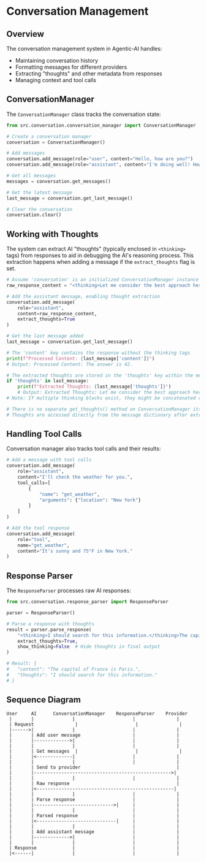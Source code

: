 # Conversation Management

## Overview

The conversation management system in Agentic-AI handles:

- Maintaining conversation history
- Formatting messages for different providers
- Extracting "thoughts" and other metadata from responses
- Managing context and tool calls

## ConversationManager

The `ConversationManager` class tracks the conversation state:

```python
from src.conversation.conversation_manager import ConversationManager

# Create a conversation manager
conversation = ConversationManager()

# Add messages
conversation.add_message(role="user", content="Hello, how are you?")
conversation.add_message(role="assistant", content="I'm doing well! How can I help you today?")

# Get all messages
messages = conversation.get_messages()

# Get the latest message
last_message = conversation.get_last_message()

# Clear the conversation
conversation.clear()
```

## Working with Thoughts

The system can extract AI "thoughts" (typically enclosed in `<thinking>` tags) from responses to aid in debugging the AI's reasoning process. This extraction happens when adding a message if the `extract_thoughts` flag is set.

```python
# Assume 'conversation' is an initialized ConversationManager instance
raw_response_content = "<thinking>Let me consider the best approach here...</thinking>The answer is 42."

# Add the assistant message, enabling thought extraction
conversation.add_message(
    role="assistant",
    content=raw_response_content,
    extract_thoughts=True
)

# Get the last message added
last_message = conversation.get_last_message()

# The 'content' key contains the response without the thinking tags
print(f"Processed Content: {last_message['content']}")
# Output: Processed Content: The answer is 42.

# The extracted thoughts are stored in the 'thoughts' key within the message dictionary
if 'thoughts' in last_message:
    print(f"Extracted Thoughts: {last_message['thoughts']}")
    # Output: Extracted Thoughts: Let me consider the best approach here...
# Note: If multiple thinking blocks exist, they might be concatenated or handled based on ResponseParser logic.

# There is no separate get_thoughts() method on ConversationManager itself.
# Thoughts are accessed directly from the message dictionary after extraction.
```

## Handling Tool Calls

Conversation manager also tracks tool calls and their results:

```python
# Add a message with tool calls
conversation.add_message(
    role="assistant",
    content="I'll check the weather for you.",
    tool_calls=[
        {
            "name": "get_weather",
            "arguments": {"location": "New York"}
        }
    ]
)

# Add the tool response
conversation.add_message(
    role="tool",
    name="get_weather",
    content="It's sunny and 75°F in New York."
)
```

## Response Parser

The `ResponseParser` processes raw AI responses:

```python
from src.conversation.response_parser import ResponseParser

parser = ResponseParser()

# Parse a response with thoughts
result = parser.parse_response(
    "<thinking>I should search for this information.</thinking>The capital of France is Paris.",
    extract_thoughts=True,
    show_thinking=False  # Hide thoughts in final output
)

# Result: {
#   "content": "The capital of France is Paris.",
#   "thoughts": "I should search for this information."
# }
```

## Sequence Diagram

```
User     AI      ConversationManager    ResponseParser    Provider
 |       |              |                     |               |
 | Request               |                     |               |
 |------>|              |                     |               |
 |       | Add user message                   |               |
 |       |------------->|                     |               |
 |       |              |                     |               |
 |       | Get messages  |                     |               |
 |       |<-------------|                     |               |
 |       |              |                     |               |
 |       | Send to provider                                   |
 |       |-------------------------------------------------->|
 |       |              |                     |               |
 |       | Raw response                                       |
 |       |<--------------------------------------------------|
 |       |              |                     |               |
 |       | Parse response                     |               |
 |       |----------------------------->|     |               |
 |       |              |                     |               |
 |       | Parsed response                    |               |
 |       |<-----------------------------|     |               |
 |       |              |                     |               |
 |       | Add assistant message              |               |
 |       |------------->|                     |               |
 |       |              |                     |               |
 | Response             |                     |               |
 |<------|              |                     |               |
```
